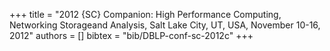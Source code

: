 +++
title =  "2012 {SC} Companion: High Performance Computing, Networking Storageand Analysis, Salt Lake City, UT, USA, November 10-16, 2012"
authors = []
bibtex = "bib/DBLP-conf-sc-2012c"
+++
